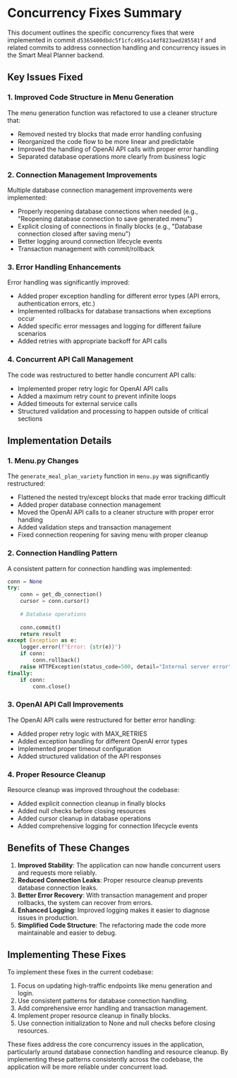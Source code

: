 # Concurrency Fixes Summary

This document outlines the specific concurrency fixes that were implemented in commit `d5365400dbdc5f1cfc495ca14df823aed285581f` and related commits to address connection handling and concurrency issues in the Smart Meal Planner backend.

## Key Issues Fixed

### 1. Improved Code Structure in Menu Generation

The menu generation function was refactored to use a cleaner structure that:

- Removed nested try blocks that made error handling confusing
- Reorganized the code flow to be more linear and predictable
- Improved the handling of OpenAI API calls with proper error handling
- Separated database operations more clearly from business logic

### 2. Connection Management Improvements

Multiple database connection management improvements were implemented:

- Properly reopening database connections when needed (e.g., "Reopening database connection to save generated menu")
- Explicit closing of connections in finally blocks (e.g., "Database connection closed after saving menu")
- Better logging around connection lifecycle events
- Transaction management with commit/rollback

### 3. Error Handling Enhancements

Error handling was significantly improved:

- Added proper exception handling for different error types (API errors, authentication errors, etc.)
- Implemented rollbacks for database transactions when exceptions occur
- Added specific error messages and logging for different failure scenarios
- Added retries with appropriate backoff for API calls

### 4. Concurrent API Call Management

The code was restructured to better handle concurrent API calls:

- Implemented proper retry logic for OpenAI API calls
- Added a maximum retry count to prevent infinite loops
- Added timeouts for external service calls
- Structured validation and processing to happen outside of critical sections

## Implementation Details

### 1. Menu.py Changes

The `generate_meal_plan_variety` function in `menu.py` was significantly restructured:

- Flattened the nested try/except blocks that made error tracking difficult
- Added proper database connection management
- Moved the OpenAI API calls to a cleaner structure with proper error handling
- Added validation steps and transaction management
- Fixed connection reopening for saving menu with proper cleanup

### 2. Connection Handling Pattern

A consistent pattern for connection handling was implemented:

```python
conn = None
try:
    conn = get_db_connection()
    cursor = conn.cursor()
    
    # Database operations
    
    conn.commit()
    return result
except Exception as e:
    logger.error(f"Error: {str(e)}")
    if conn:
        conn.rollback()
    raise HTTPException(status_code=500, detail="Internal server error")
finally:
    if conn:
        conn.close()
```

### 3. OpenAI API Call Improvements

The OpenAI API calls were restructured for better error handling:

- Added proper retry logic with MAX_RETRIES
- Added exception handling for different OpenAI error types
- Implemented proper timeout configuration
- Added structured validation of the API responses

### 4. Proper Resource Cleanup

Resource cleanup was improved throughout the codebase:

- Added explicit connection cleanup in finally blocks
- Added null checks before closing resources
- Added cursor cleanup in database operations
- Added comprehensive logging for connection lifecycle events

## Benefits of These Changes

1. **Improved Stability**: The application can now handle concurrent users and requests more reliably.
2. **Reduced Connection Leaks**: Proper resource cleanup prevents database connection leaks.
3. **Better Error Recovery**: With transaction management and proper rollbacks, the system can recover from errors.
4. **Enhanced Logging**: Improved logging makes it easier to diagnose issues in production.
5. **Simplified Code Structure**: The refactoring made the code more maintainable and easier to debug.

## Implementing These Fixes

To implement these fixes in the current codebase:

1. Focus on updating high-traffic endpoints like menu generation and login.
2. Use consistent patterns for database connection handling.
3. Add comprehensive error handling and transaction management.
4. Implement proper resource cleanup in finally blocks.
5. Use connection initialization to None and null checks before closing resources.

These fixes address the core concurrency issues in the application, particularly around database connection handling and resource cleanup. By implementing these patterns consistently across the codebase, the application will be more reliable under concurrent load.